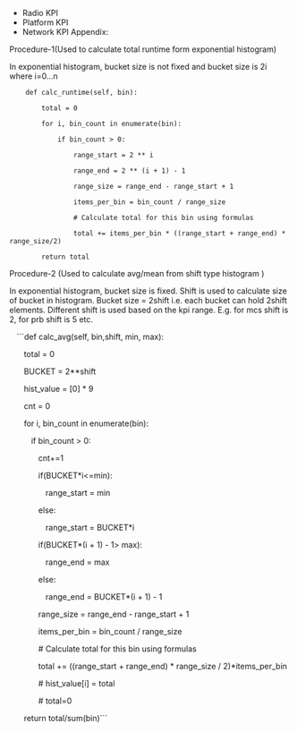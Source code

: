 * Radio KPI
* Platform KPI
* Network KPI
Appendix: 

Procedure-1(Used to calculate total runtime form exponential histogram) 

In exponential histogram, bucket size is not fixed and bucket size is 2i where i=0…n  

 ```
    def calc_runtime(self, bin): 

        total = 0 

        for i, bin_count in enumerate(bin): 

            if bin_count > 0: 

                range_start = 2 ** i 

                range_end = 2 ** (i + 1) - 1 

                range_size = range_end - range_start + 1 

                items_per_bin = bin_count / range_size 

                # Calculate total for this bin using formulas 

                total += items_per_bin * ((range_start + range_end) * range_size/2) 
                
        return total
```

 

Procedure-2 (Used to calculate avg/mean from shift type histogram ) 

In exponential histogram, bucket size is fixed. Shift is used to calculate size of bucket in histogram. Bucket size = 2shift i.e. each bucket can hold 2shift elements. Different shift is used based on the kpi range. E.g. for mcs shift is 2, for prb shift is 5 etc.  

    ```def calc_avg(self, bin,shift, min, max): 

        total = 0 

        BUCKET = 2**shift 

        hist_value = [0] * 9 

        cnt = 0 

        for i, bin_count in enumerate(bin): 

            if bin_count > 0: 

                cnt+=1 

                if(BUCKET*i<=min): 

                    range_start = min 

                else: 

                    range_start = BUCKET*i 

                if(BUCKET*(i + 1) - 1> max): 

                    range_end = max 

                else: 

                    range_end = BUCKET*(i + 1) - 1 

                range_size = range_end - range_start + 1 

                items_per_bin = bin_count / range_size 

                # Calculate total for this bin using formulas 

                total += ((range_start + range_end) * range_size / 2)*items_per_bin 

                # hist_value[i] = total 

                # total=0 

        return total/sum(bin)``` 
